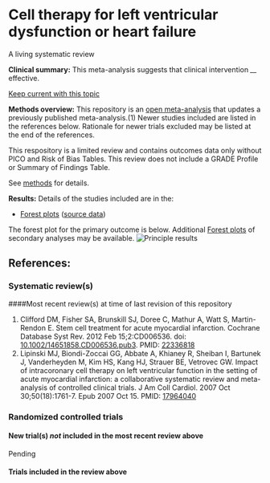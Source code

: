 # Cell therapy for left ventricular dysfunction or heart failure
A living systematic review

**Clinical summary:** This meta-analysis suggests that clinical intervention *__* effective.

[Keep current with this topic](Keep-up.md)

**Methods overview:** This repository is an [open  meta-analysis](https://openmetaanalysis.github.io/) that updates a previously published meta-analysis.(1) Newer studies included are listed in the references below. Rationale for newer trials excluded may be listed at the end of the references. 

This respository is a limited review and contains outcomes data only without PICO and Risk of Bias Tables.  This review does not include a GRADE Profile or Summary of Findings Table.

See [methods](http://openmetaanalysis.github.io/methods.html) for details.

**Results:** Details of the studies included are in the:
* [Forest plots](../../tree/master/forest%20plots) ([source data](../../tree/master/data))

The forest plot for the primary outcome is below. Additional [Forest plots](../../tree/master/forest%20plots) of secondary analyses may be available. 
![Principle results](https://raw.githubusercontent.com/openMetaAnalysis/Cell-therapy-for-acute-myocardial-infarction/master/forest%20plots/Outcome-Primary.png "Principle results")

References:
----------------------------------
### Systematic review(s)
####Most recent review(s) at time of last revision of this repository
1. Clifford DM, Fisher SA, Brunskill SJ, Doree C, Mathur A, Watt S, Martin-Rendon E. Stem cell treatment for acute myocardial infarction. Cochrane Database Syst Rev. 2012 Feb 15;2:CD006536. doi: [10.1002/14651858.CD006536.pub3](http://dx.doi.org/10.1002/14651858.CD006536.pub3). PMID: [22336818](http://pubmed.gov/22336818)
2. Lipinski MJ, Biondi-Zoccai GG, Abbate A, Khianey R, Sheiban I, Bartunek J, Vanderheyden M, Kim HS, Kang HJ, Strauer BE, Vetrovec GW. Impact of intracoronary cell therapy on left ventricular function in the setting of acute myocardial infarction: a collaborative systematic review and meta-analysis of controlled clinical trials. J Am Coll Cardiol. 2007 Oct 30;50(18):1761-7. Epub 2007 Oct 15. PMID: [17964040](http://pubmed.gov/17964040)

### Randomized controlled trials
#### New trial(s) *not* included in the most recent review above
Pending

#### Trials included in the review above
